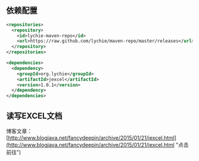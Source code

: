 ## 依赖配置 ##

```xml
<repositories>
  <repository>
    <id>lychie-maven-repo</id>
    <url>https://raw.github.com/lychie/maven-repo/master/releases</url>
  </repository>
</repositories>

<dependencies>
  <dependency>
    <groupId>org.lychie</groupId>
    <artifactId>jexcel</artifactId>
    <version>1.0.1</version>
  </dependency>
</dependencies>
```

## 读写EXCEL文档 ##

博客文章：[http://www.blogjava.net/fancydeepin/archive/2015/01/21/jexcel.html](http://www.blogjava.net/fancydeepin/archive/2015/01/21/jexcel.html "点击前往")
